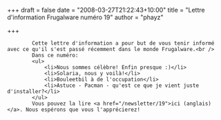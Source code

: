 
+++
draft = false
date = "2008-03-27T21:22:43+10:00"
title = "Lettre d'information Frugalware numéro 19"
author = "phayz"

+++

            Cette lettre d'information a pour but de vous tenir informé avec ce qu'il s'est passé récemment dans le monde Frugalware.<br />
            Dans ce numéro:
            <ul>
                <li>Nous sommes célèbre! Enfin presque :)</li>
                <li>Solaria, nous y voilà!</li>
                <li>Bouleetbil à de l'occupation</li>
                <li>Astuce - Pacman - qu'est ce que je vient juste d'installer?</li>
            </ul>
            Vous pouvez la lire <a href="/newsletter/19">ici (anglais)</a>. Nous espérons que vous l'apprécierez!
            
        